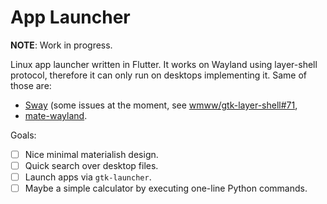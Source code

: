 # App Launcher

**NOTE**: Work in progress.

Linux app launcher written in Flutter. It works on Wayland using layer-shell protocol, therefore it can only run on desktops implementing it. Same of those are:
- [Sway](https://swaywm.org/) (some issues at the moment, see [wmww/gtk-layer-shell#71](https://github.com/wmww/gtk-layer-shell/issues/71),
- [mate-wayland](https://snapcraft.io/mate-wayland).

Goals:
- [ ] Nice minimal materialish design.
- [ ] Quick search over desktop files.
- [ ] Launch apps via `gtk-launcher`.
- [ ] Maybe a simple calculator by executing one-line Python commands.